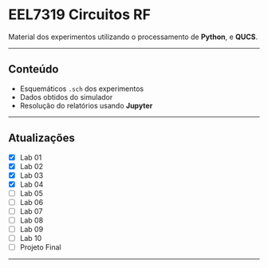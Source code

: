 # EEL7319 Circuitos RF

Material dos experimentos utilizando o processamento de **Python**, e **QUCS**.

---
## Conteúdo

* Esquemáticos `.sch` dos experimentos
* Dados obtidos do simulador
* Resolução do relatórios usando **Jupyter**

---
## Atualizações

- [x] Lab 01
- [x] Lab 02
- [x] Lab 03
- [x] Lab 04
- [ ] Lab 05
- [ ] Lab 06
- [ ] Lab 07
- [ ] Lab 08
- [ ] Lab 09
- [ ] Lab 10
- [ ] Projeto Final

---
 
